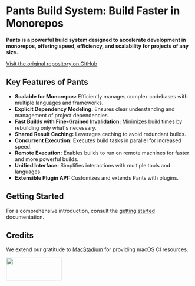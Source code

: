 # Pants Build System: Build Faster in Monorepos

**Pants is a powerful build system designed to accelerate development in monorepos, offering speed, efficiency, and scalability for projects of any size.**

[Visit the original repository on GitHub](https://github.com/pantsbuild/pants)

## Key Features of Pants

*   **Scalable for Monorepos:** Efficiently manages complex codebases with multiple languages and frameworks.
*   **Explicit Dependency Modeling:** Ensures clear understanding and management of project dependencies.
*   **Fast Builds with Fine-Grained Invalidation:** Minimizes build times by rebuilding only what's necessary.
*   **Shared Result Caching:** Leverages caching to avoid redundant builds.
*   **Concurrent Execution:** Executes build tasks in parallel for increased speed.
*   **Remote Execution:** Enables builds to run on remote machines for faster and more powerful builds.
*   **Unified Interface:** Simplifies interactions with multiple tools and languages.
*   **Extensible Plugin API:** Customizes and extends Pants with plugins.

## Getting Started

For a comprehensive introduction, consult the [getting started](https://www.pantsbuild.org/docs/getting-started) documentation.

## Credits

We extend our gratitude to [MacStadium](https://www.macstadium.com/) for providing macOS CI resources.

<img width="150" height="61" src="https://uploads-ssl.webflow.com/5ac3c046c82724970fc60918/5c019d917bba312af7553b49_MacStadium-developerlogo.png">